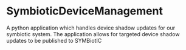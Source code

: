 # SymbioticDeviceManagement
 A python application which handles device shadow updates for our symbiotic system. The application allows for targeted device shadow updates to be published to SYMBiotIC

